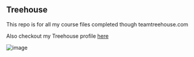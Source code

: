 ## Treehouse

This repo is for all my course files completed though teamtreehouse.com

Also checkout my Treehouse profile [here](https://teamtreehouse.com/chevymcmartin)

![image](https://user-images.githubusercontent.com/30088732/44707850-a28e5d00-aa73-11e8-9594-d0ccf1a1ecfd.png)
